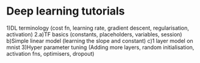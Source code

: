 # Deep learning tutorials
1)DL terminology (cost fn, learning rate, gradient descent, regularisation, activation)
2.a)TF basics (constants, placeholders, variables, session)
  b)Simple linear model (learning the slope and constant)
  c)1 layer model on mnist 
3)Hyper parameter tuning (Adding more layers, random initialisation, activation fns, optimisers, dropout) 

